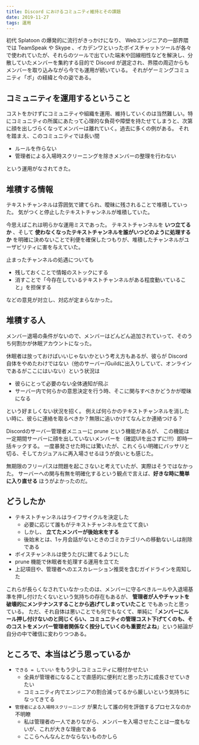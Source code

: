 ```yaml
---
title: Discord におけるコミュニティ維持とその課題
date: 2019-11-27
tags: 運用
---
```


初代 Splatoon の爆発的に流行がきっかけになり、 Webエンジニアの一部界隈では TeamSpeak や Skype 、イカデンワといったボイスチャットツールが各々で使われていたが、それらのツールで出ていた端末や回線相性などを解決し、分散していたメンバーを集約する目的で Discord が選定され、界隈の周辺からもメンバーを取り込みながら今でも運用が続いている。
それがゲーミングコミュニティ「ポ」の経緯と今の姿である。

## コミュニティを運用するということ

コストをかけずにコミュニティや組織を運用、維持していくのは当然難しい。特にコミュニティの所属にあたって心理的な負荷や障壁を持たせてしまうと、次第に顔を出しづらくなってメンバーは離れていく。過去に多くの例がある。
それを踏まえ、このコミュニティでは長い間

* ルールを作らない
* 管理者による入場時スクリーニングを除きメンバーの整理を行わない

という運用がなされてきた。

## 堆積する情報

テキストチャンネルは雰囲気で建てられ、曖昧に残されることで堆積していった。
気がつくと停止したテキストチャンネルが堆積していた。

今思えばこれは明らかな運用ミスであった。
テキストチャンネルを **いつ立てるか** 、そして **使わなくなったテキストチャンネルを誰がいつどのように処理するか** を明確に決めないことで利便を確保したつもりが、堆積したチャンネルがユーザビリティに害を与えていた。

止まったチャンネルの処遇についても

* 残しておくことで情報のストックにする
* 消すことで「今存在しているテキストチャンネルがある程度動いていること」を担保する

などの意見が対立し、対応が定まらなかった。

## 堆積する人

メンバー退場の条件がないので、メンバーはどんどん追加されていって、そのうち何割かが休眠アカウントになった。

休眠者は放っておけばいいじゃないかという考え方もあるが、彼らが Discord 自体をやめたわけではない（他のサーバー/Guildに出入りしていて、オンラインであるがここにはいない）という状況は

* 彼らにとって必要のない全体通知が飛ぶ
* サーバー内で何らかの意思決定を行う時、そこに関与すべきかどうかが曖昧になる

という好ましくない状況を招く。
例えば何らかのテキストチャンネルを消したい時に、彼らに連絡を取るべきか？無限に追いかけてなんとか連絡つける？

Discordのサーバー管理者メニューに prune という機能があるが、
この機能は一定期間サーバーに顔を出していないメンバーを（確認UIを出さずに!!!）即時一括キックする。
一度暴発させた時には驚いたが、これくらい明確にバッサリと切る、そしてカジュアルに再入場させるほうが良いとも感じた。

無期限のフリーパスは問題を起こさないと考えていたが、実際はそうではなかった。
サーバーへの関与有無を明確化するという観点で言えば、**好きな時に簡単に入り直せる** ほうがよかったのだ。

## どうしたか

* テキストチャンネルはライフサイクルを決定した
  * 必要に応じて誰もがテキストチャンネルを立てて良い
  * しかし、 **立てたメンバーが後始末をする**
  * 後始末とは、1ヶ月会話がないときのゴミカテゴリへの移動ないしは削除である
* ボイスチャンネルは使うたびに建てるようにした
* prune 機能で休眠者を処理する運用を立てた
* 上記項目や、管理者へのエスカレーション推奨を含むガイドラインを周知した

これらが長らくなされていなかったのは、メンバーに守るべきルールや入退場基準を押し付けたくないという気持ちの存在もあるが、 **管理者が人やチャットを破壊的にメンテナンスすることから逃げてしまっていたこと** でもあったと思っている。
ただ、それ自体は悪いことでも何でもなくて、単純に「**メンバーにルール押し付けないのと同じくらい、コミュニティの管理コスト下げてくのも、そのコストをメンバー管理者関係なく按分していくのも重要だよね**」という結論が自分の中で確信に変わりつつある。

## ところで、本当はどう思っているか

* `できる = していい` をもう少しコミュニティに根付かせたい
  * 全員が管理者になることで直感的に便利だと思った方に成長させていきたい
  * コミュニティ内でエンジニアの割合減ってるから厳しいという気持ちになってきてる
* `管理者による入場時スクリーニング` が果たして誰の何を評価するプロセスなのか不明瞭
  * 私は管理者の一人でありながら、メンバーを入場させたことは一度もないが、これが大きな理由である
  * ここらへんなんとかならないものかしら
